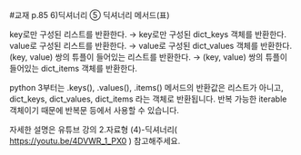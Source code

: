 #교재 p.85 
6)딕셔너리
  ⑤ 딕셔너리 메서드(표)

key로만 구성된 리스트를 반환한다. → key로만 구성된 dict_keys 객체를 반환한다. 
value로 구성된 리스트를 반환한다. → value로 구성된 dict_values 객체를 반환한다. 
(key, value) 쌍의 튜플이 들어있는 리스트를 반환한다. → (key, value) 쌍의 튜플이 들어있는 dict_items 객체를 반환한다.

python 3부터는 .keys(), .values(), .items() 메서드의 반환값은 리스트가 아니고, dict_keys, dict_values, dict_items 라는 객체로 반환됩니다.
반복 가능한 iterable 객체이기 때문에 반복문 등에서 사용할 수 있습니다. 

자세한 설명은 유튜브 강의 2.자료형 (4)-딕셔너리( https://youtu.be/4DVWR_1_PX0 ) 참고해주세요.
